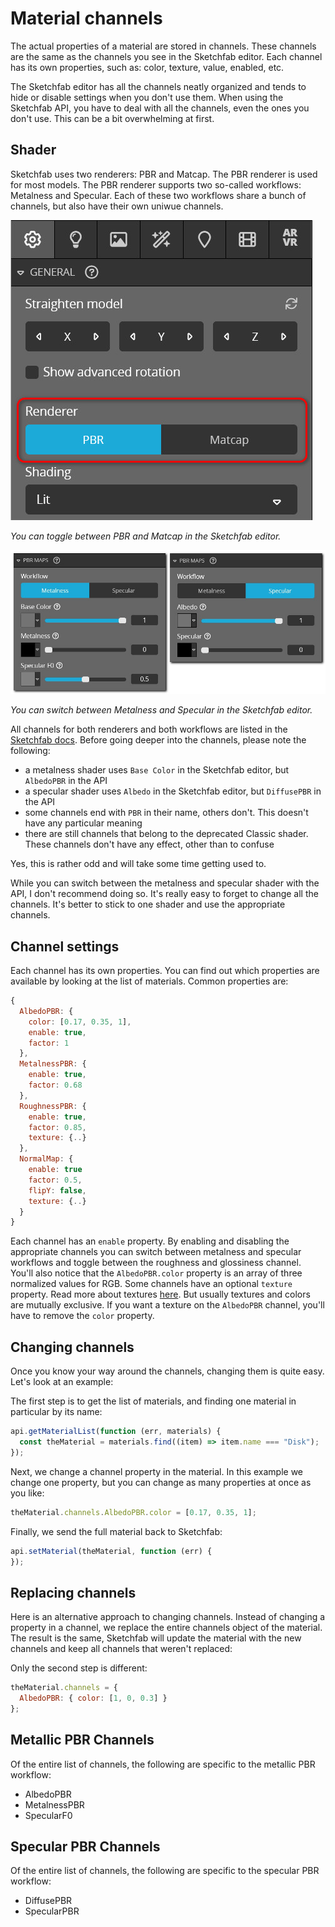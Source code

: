 <script setup>
import ModelLoading from '../../components/ModelLoading.vue'
import CodePenEmbed from '../../components/CodePenEmbed.vue'
</script>

# Material channels

The actual properties of a material are stored in channels. These channels are the same as the channels you see in the Sketchfab editor. Each channel has its own properties, such as: color, texture, value, enabled, etc.

The Sketchfab editor has all the channels neatly organized and tends to hide or disable settings when you don't use them. When using the Sketchfab API, you have to deal with all the channels, even the ones you don't use. This can be a bit overwhelming at first.

## Shader

Sketchfab uses two renderers: PBR and Matcap. The PBR renderer is used for most models. The PBR renderer supports two so-called workflows: Metalness and Specular. Each of these two workflows share a bunch of channels, but also have their own uniwue channels.

![Renderer](./materials-renderer-editor.jpg)

*You can toggle between PBR and Matcap in the Sketchfab editor.*

![Shader](./materials-shaders.jpg)

*You can switch between Metalness and Specular in the Sketchfab editor.*

All channels for both renderers and both workflows are listed in the [Sketchfab docs](https://sketchfab.com/developers/viewer/functions#api-materialChannels). Before going deeper into the channels, please note the following:

- a metalness shader uses `Base Color` in the Sketchfab editor, but `AlbedoPBR` in the API
- a specular shader uses `Albedo` in the Sketchfab editor, but `DiffusePBR` in the API
- some channels end with `PBR` in their name, others don't. This doesn't have any particular meaning
- there are still channels that belong to the deprecated Classic shader. These channels don't have any effect, other than to confuse

Yes, this is rather odd and will take some time getting used to.

While you can switch between the metalness and specular shader with the API, I don't recommend doing so. It's really easy to forget to change all the channels. It's better to stick to one shader and use the appropriate channels.

## Channel settings

Each channel has its own properties. You can find out which properties are available by looking at the list of materials. Common properties are:

```js
{
  AlbedoPBR: {
    color: [0.17, 0.35, 1],
    enable: true,
    factor: 1
  },
  MetalnessPBR: {
    enable: true,
    factor: 0.68
  },
  RoughnessPBR: {
    enable: true,
    factor: 0.85,
    texture: {..}
  },
  NormalMap: {
    enable: true
    factor: 0.5,
    flipY: false,
    texture: {..}
  }
}
```

Each channel has an `enable` property. By enabling and disabling the appropriate channels you can switch between metalness and specular workflows and toggle between the roughness and glossiness channel. You'll also notice that the `AlbedoPBR.color` property is an array of three normalized values for RGB. Some channels have an optional `texture` property. Read more about textures [here](./textures). But usually textures and colors are mutually exclusive. If you want a texture on the `AlbedoPBR` channel, you'll have to remove the `color` property.

## Changing channels

Once you know your way around the channels, changing them is quite easy. Let's look at an example:

<CodePenEmbed id="XWyLmGy/d5d6db0b05e32e9092388195d53c174d" />

The first step is to get the list of materials, and finding one material in particular by its name: 

```js
api.getMaterialList(function (err, materials) {
  const theMaterial = materials.find((item) => item.name === "Disk");
});
```

Next, we change a channel property in the material. In this example we change one property, but you can change as many properties at once as you like:

```js
theMaterial.channels.AlbedoPBR.color = [0.17, 0.35, 1];
```

Finally, we send the full material back to Sketchfab:

```js
api.setMaterial(theMaterial, function (err) {
});
```

## Replacing channels

Here is an alternative approach to changing channels. Instead of changing a property in a channel, we replace the entire channels object of the material. The result is the same, Sketchfab will update the material with the new channels and keep all channels that weren't replaced:

<CodePenEmbed id="YzRgdyr/d223d5c1688af5888aefd2aedcec8d66" />

Only the second step is different:

```js
theMaterial.channels = {
  AlbedoPBR: { color: [1, 0, 0.3] }
};
```

## Metallic PBR Channels

Of the entire list of channels, the following are specific to the metallic PBR workflow:

- AlbedoPBR
- MetalnessPBR
- SpecularF0

<ModelLoading id="c2fb3b0dbd4c4071bf9b4656ed41a432" :showMaterials="true" :playersettings="{autostart:0}" />

## Specular PBR Channels

Of the entire list of channels, the following are specific to the specular PBR workflow:

- DiffusePBR
- SpecularPBR

<ModelLoading id="b10ecfe761fe425ba40b01f7096a43ff" :showMaterials="true" :playersettings="{autostart:0}" />


